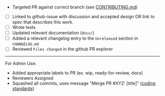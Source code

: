 <!-- < < < < < < < < < < < < < < < < < < < < < < < < < < < < < < < < < ☺
v                               ✰  Thanks for creating a PR! ✰    
v    Before smashing the submit button please review the checkboxes.
v    If a checkbox is n/a - please still include it but + a little note why
☺ > > > > > > > > > > > > > > > > > > > > > > > > > > > > > > > > >  -->

- Targeted PR against correct branch (see [CONTRIBUTING.md](https://github.com/cosmos/gaia/blob/develop/CONTRIBUTING.md#pr-targeting))

- [ ] Linked to github-issue with discussion and accepted design OR link to spec that describes this work.
- [ ] Wrote tests
- [ ] Updated relevant documentation (`docs/`)
- [ ] Added a relevant changelog entry to the `Unreleased` section in `CHANGELOG.md`
- [ ] Reviewed `Files changed` in the github PR explorer

______

For Admin Use:
- Added appropriate labels to PR (ex. wip, ready-for-review, docs)
- Reviewers Assigned
- Squashed all commits, uses message "Merge PR #XYZ: [title]" ([coding standards](https://github.com/tendermint/coding/blob/master/README.md#merging-a-pr))

